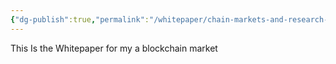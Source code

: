 ```yaml
---
{"dg-publish":true,"permalink":"/whitepaper/chain-markets-and-research-funding-home/","tags":["gardenEntry"],"created":"2025-09-29T22:57:38.649-07:00","updated":"2025-09-29T22:59:34.517-07:00"}
---
```


This Is the Whitepaper for my a blockchain market
